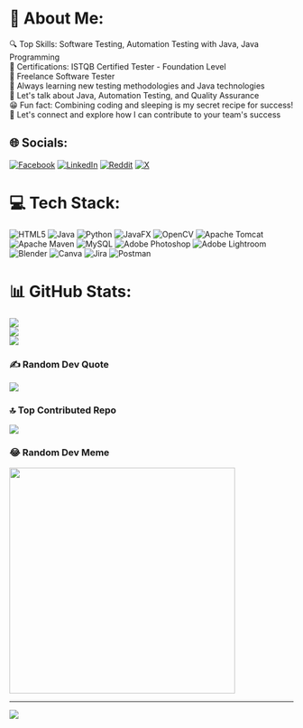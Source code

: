 # 💫 About Me:
🔍 Top Skills: Software Testing, Automation Testing with Java, Java Programming<br>📜 Certifications: ISTQB Certified Tester - Foundation Level<br>💼 Freelance Software Tester<br>🚀 Always learning new testing methodologies and Java technologies<br>💬 Let's talk about Java, Automation Testing, and Quality Assurance<br>😁 Fun fact: Combining coding and sleeping is my secret recipe for success!<br>🤝 Let's connect and explore how I can contribute to your team's success<br>


## 🌐 Socials:
[![Facebook](https://img.shields.io/badge/Facebook-%231877F2.svg?logo=Facebook&logoColor=white)](https://facebook.com/kavindu.dj) [![LinkedIn](https://img.shields.io/badge/LinkedIn-%230077B5.svg?logo=linkedin&logoColor=white)](https://linkedin.com/in/kavindu-d-jayasundara) [![Reddit](https://img.shields.io/badge/Reddit-%23FF4500.svg?logo=Reddit&logoColor=white)](https://reddit.com/user/KaviDJ) [![X](https://img.shields.io/badge/X-black.svg?logo=X&logoColor=white)](https://x.com/KaviDJ02) 

# 💻 Tech Stack:
![HTML5](https://img.shields.io/badge/html5-%23E34F26.svg?style=for-the-badge&logo=html5&logoColor=white) ![Java](https://img.shields.io/badge/java-%23ED8B00.svg?style=for-the-badge&logo=openjdk&logoColor=white) ![Python](https://img.shields.io/badge/python-3670A0?style=for-the-badge&logo=python&logoColor=ffdd54) ![JavaFX](https://img.shields.io/badge/javafx-%23FF0000.svg?style=for-the-badge&logo=javafx&logoColor=white) ![OpenCV](https://img.shields.io/badge/opencv-%23white.svg?style=for-the-badge&logo=opencv&logoColor=white) ![Apache Tomcat](https://img.shields.io/badge/apache%20tomcat-%23F8DC75.svg?style=for-the-badge&logo=apache-tomcat&logoColor=black) ![Apache Maven](https://img.shields.io/badge/Apache%20Maven-C71A36?style=for-the-badge&logo=Apache%20Maven&logoColor=white) ![MySQL](https://img.shields.io/badge/mysql-4479A1.svg?style=for-the-badge&logo=mysql&logoColor=white) ![Adobe Photoshop](https://img.shields.io/badge/adobe%20photoshop-%2331A8FF.svg?style=for-the-badge&logo=adobe%20photoshop&logoColor=white) ![Adobe Lightroom](https://img.shields.io/badge/Adobe%20Lightroom-31A8FF.svg?style=for-the-badge&logo=Adobe%20Lightroom&logoColor=white) ![Blender](https://img.shields.io/badge/blender-%23F5792A.svg?style=for-the-badge&logo=blender&logoColor=white) ![Canva](https://img.shields.io/badge/Canva-%2300C4CC.svg?style=for-the-badge&logo=Canva&logoColor=white) ![Jira](https://img.shields.io/badge/jira-%230A0FFF.svg?style=for-the-badge&logo=jira&logoColor=white) ![Postman](https://img.shields.io/badge/Postman-FF6C37?style=for-the-badge&logo=postman&logoColor=white)
# 📊 GitHub Stats:
![](https://github-readme-stats.vercel.app/api?username=KaviDJ02&theme=gotham&hide_border=false&include_all_commits=true&count_private=false)<br/>
![](https://github-readme-streak-stats.herokuapp.com/?user=KaviDJ02&theme=gotham&hide_border=false)<br/>
![](https://github-readme-stats.vercel.app/api/top-langs/?username=KaviDJ02&theme=gotham&hide_border=false&include_all_commits=true&count_private=false&layout=compact)

### ✍️ Random Dev Quote
![](https://quotes-github-readme.vercel.app/api?type=horizontal&theme=tokyonight)

### 🔝 Top Contributed Repo
![](https://github-contributor-stats.vercel.app/api?username=KaviDJ02&limit=5&theme=dark&combine_all_yearly_contributions=true)

### 😂 Random Dev Meme
<img src='https://memer-new.vercel.app/' style="height: 400px;"/>

---
[![](https://visitcount.itsvg.in/api?id=KaviDJ02&icon=5&color=0)](https://visitcount.itsvg.in)

  
<!-- Proudly created with GPRM ( https://gprm.itsvg.in ) -->
